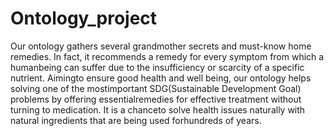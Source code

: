 # Ontology_project
Our ontology gathers several grandmother secrets and must-know home remedies. In fact, it recommends a remedy for every symptom from which a humanbeing can suffer due to the insufficiency or scarcity of a specific nutrient. Aimingto ensure good health and well being, our ontology helps solving one of the mostimportant SDG(Sustainable Development Goal) problems by offering essentialremedies for effective treatment without turning to medication. It is a chanceto solve health issues naturally with natural ingredients that are being used forhundreds of years.
